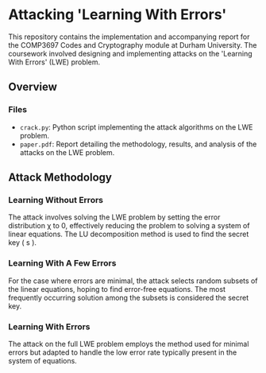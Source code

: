 # Attacking 'Learning With Errors'

This repository contains the implementation and accompanying report for the COMP3697 Codes and Cryptography module at Durham University. The coursework involved designing and implementing attacks on the 'Learning With Errors' (LWE) problem.

## Overview

### Files

- `crack.py`: Python script implementing the attack algorithms on the LWE problem.
- `paper.pdf`: Report detailing the methodology, results, and analysis of the attacks on the LWE problem.

## Attack Methodology

### Learning Without Errors
The attack involves solving the LWE problem by setting the error distribution χ to 0, effectively reducing the problem to solving a system of linear equations. The LU decomposition method is used to find the secret key \( s \).

### Learning With A Few Errors
For the case where errors are minimal, the attack selects random subsets of the linear equations, hoping to find error-free equations. The most frequently occurring solution among the subsets is considered the secret key.

### Learning With Errors
The attack on the full LWE problem employs the method used for minimal errors but adapted to handle the low error rate typically present in the system of equations.
